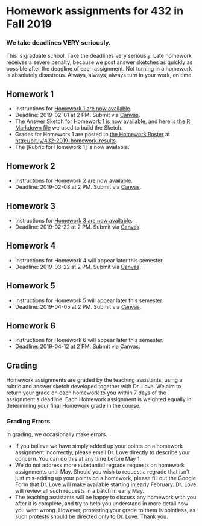 # Homework assignments for 432 in Fall 2019

### We take deadlines VERY seriously.

This is graduate school. Take the deadlines very seriously. Late homework receives a severe penalty, because we post answer sketches as quickly as possible after the deadline of each assignment. Not turning in a homework is absolutely disastrous. Always, always, always turn in your work, on time.

## Homework 1

- Instructions for [Homework 1 are now available](https://github.com/THOMASELOVE/2019-432/tree/master/homework/homework1).
- Deadline: 2019-02-01 at 2 PM. Submit via [Canvas](https://canvas.case.edu/). 
- The [Answer Sketch for Homework 1 is now available](https://github.com/THOMASELOVE/2019-432/tree/master/homework/homework1/sketch_hw01), and [here is the R Markdown file](https://github.com/THOMASELOVE/2019-432/blob/master/homework/homework1/sketch_hw01/README.Rmd) we used to build the Sketch.
- Grades for Homework 1 are posted to [the Homework Roster](http://bit.ly/432-2019-homework-results) at http://bit.ly/432-2019-homework-results.
- The [Rubric for Homework 1] is now available.


## Homework 2

- Instructions for [Homework 2 are now available](https://github.com/THOMASELOVE/2019-432/tree/master/homework/homework2).
- Deadline: 2019-02-08 at 2 PM. Submit via [Canvas](https://canvas.case.edu/).

## Homework 3

- Instructions for [Homework 3 are now available](https://github.com/THOMASELOVE/2019-432/tree/master/homework/homework3).
- Deadline: 2019-02-22 at 2 PM. Submit via [Canvas](https://canvas.case.edu/).

## Homework 4

- Instructions for Homework 4 will appear later this semester.
- Deadline: 2019-03-22 at 2 PM. Submit via [Canvas](https://canvas.case.edu/).

## Homework 5

- Instructions for Homework 5 will appear later this semester.
- Deadline: 2019-04-05 at 2 PM. Submit via [Canvas](https://canvas.case.edu/).

## Homework 6

- Instructions for Homework 6 will appear later this semester.
- Deadline: 2019-04-12 at 2 PM. Submit via [Canvas](https://canvas.case.edu/).

## Grading

Homework assignments are graded by the teaching assistants, using a rubric and answer sketch developed together with Dr. Love. We aim to return your grade on each homework to you within 7 days of the assignment's deadline. Each Homework assignment is weighted equally in determining your final Homework grade in the course.

### Grading Errors

In grading, we occasionally make errors.

- If you believe we have simply added up your points on a homework assignment incorrectly, please email Dr. Love directly to describe your concern. You can do this at any time before May 1.
- We do not address more substantial regrade requests on homework assignments until May. Should you wish to request a regrade that isn't just mis-adding up your points on a homework, please fill out the Google Form that Dr. Love will make available starting in early February. Dr. Love will review all such requests in a batch in early May.
- The teaching assistants will be happy to discuss any homework with you after it is complete, and try to help you understand in more detail how you went wrong. However, protesting your grade to them is pointless, as such protests should be directed only to Dr. Love. Thank you.

